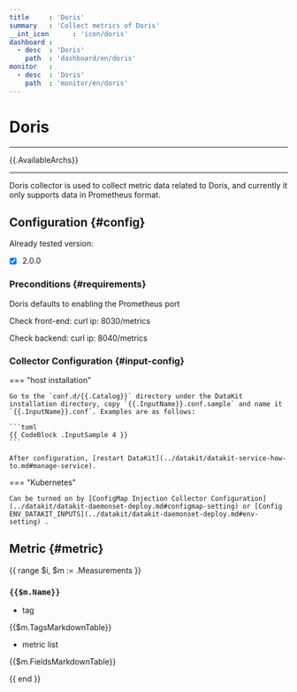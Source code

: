 ```yaml
---
title     : 'Doris'
summary   : 'Collect metrics of Doris'
__int_icon      : 'icon/doris'
dashboard :
  - desc  : 'Doris'
    path  : 'dashboard/en/doris'
monitor   :
  - desc  : 'Doris'
    path  : 'monitor/en/doris'
---
```


<!-- markdownlint-disable MD025 -->
# Doris
<!-- markdownlint-enable -->
---

{{.AvailableArchs}}

---

Doris collector is used to collect metric data related to Doris, and currently it only supports data in Prometheus format.

## Configuration {#config}

Already tested version:

- [x] 2.0.0

### Preconditions {#requirements}

Doris defaults to enabling the Prometheus port

Check front-end: curl ip: 8030/metrics

Check backend: curl ip: 8040/metrics

### Collector Configuration {#input-config}

<!-- markdownlint-disable MD046 -->
=== "host installation"

    Go to the `conf.d/{{.Catalog}}` directory under the DataKit installation directory, copy `{{.InputName}}.conf.sample` and name it `{{.InputName}}.conf`. Examples are as follows:
    
    ```toml
    {{ CodeBlock .InputSample 4 }}
    ```
    
    After configuration, [restart DataKit](../datakit/datakit-service-how-to.md#manage-service).

=== "Kubernetes"

    Can be turned on by [ConfigMap Injection Collector Configuration](../datakit/datakit-daemonset-deploy.md#configmap-setting) or [Config ENV_DATAKIT_INPUTS](../datakit/datakit-daemonset-deploy.md#env-setting) .

<!-- markdownlint-enable -->

## Metric {#metric}

{{ range $i, $m := .Measurements }}

### `{{$m.Name}}`

- tag

{{$m.TagsMarkdownTable}}

- metric list

{{$m.FieldsMarkdownTable}}

{{ end }}

